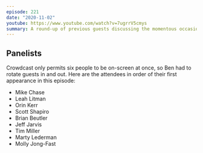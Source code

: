 ```yaml
---
episode: 221
date: "2020-11-02"
youtube: https://www.youtube.com/watch?v=7ugrrV5cmys
summary: A round-up of previous guests discussing the momentous occasion upon us
---
```


## Panelists

Crowdcast only permits six people to be on-screen at once, so Ben had to rotate
guests in and out. Here are the attendees in order of their first appearance in
this episode:

- Mike Chase
- Leah Litman
- Orin Kerr
- Scott Shapiro
- Brian Beutler
- Jeff Jarvis
- Tim Miller
- Marty Lederman
- Molly Jong-Fast
